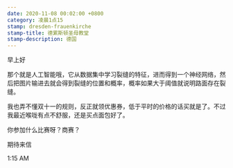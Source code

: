 ```yaml
---
date: 2020-11-08 00:02:00 +0800
category: 凌晨1点15
stamp: dresden-frauenkirche
stamp-title: 德累斯顿圣母教堂
stamp-description: 德国
---
```


早上好

那个就是人工智能哦，它从数据集中学习裂缝的特征，进而得到一个神经网络，然后把图片输进去就会得到裂缝的位置和概率，概率如果大于阈值就说明路面存在裂缝。

我也弄不懂双十一的规则，反正就领优惠券，低于平时的价格的话买就是了。不过我最近喉咙有点不舒服，还是买点面包好了。

你参加什么比赛呀？商赛？

期待来信

1:15 AM